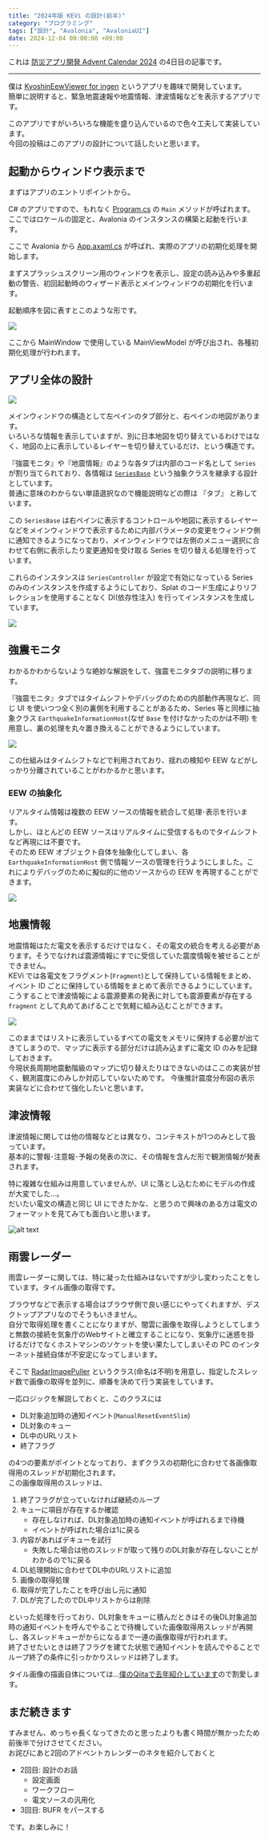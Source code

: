 ```yaml
---
title: "2024年版 KEVi の設計(前半)"
category: "プログラミング"
tags: ["設計", "Avalonia", "AvaloniaUI"]
date: 2024-12-04 00:00:00 +09:00
---
```


これは [防災アプリ開発 Advent Calendar 2024](https://adventar.org/calendars/9939) の4日目の記事です。

---

僕は [KyoshinEewViewer for ingen](https://svs.ingen084.net/kyoshineewviewer/) というアプリを趣味で開発しています。  
簡単に説明すると、緊急地震速報や地震情報、津波情報などを表示するアプリです。

このアプリですがいろいろな機能を盛り込んでいるので色々工夫して実装しています。  
今回の投稿はこのアプリの設計について話したいと思います。

## 起動からウィンドウ表示まで

まずはアプリのエントリポイントから。  

C# のアプリですので、もれなく [Program.cs](https://github.com/ingen084/KyoshinEewViewerIngen/blob/develop/src/KyoshinEewViewer.Desktop/Program.cs?plain=1) の `Main` メソッドが呼ばれます。  
ここではロケールの固定と、Avalonia のインスタンスの構築と起動を行います。

ここで Avalonia から [App.axaml.cs](https://github.com/ingen084/KyoshinEewViewerIngen/blob/develop/src/KyoshinEewViewer.Desktop/App.axaml.cs?plain=1) が呼ばれ、実際のアプリの初期化処理を開始します。

まずスプラッシュスクリーン用のウィンドウを表示し、設定の読み込みや多重起動の警告、初回起動時のウィザード表示とメインウィンドウの初期化を行います。

起動順序を図に表すとこのような形です。

![](../assets/img/posts/20241204-kevi-arch/kevi-arch-base.drawio.svg)

ここから MainWindow で使用している MainViewModel が呼び出され、各種初期化処理が行われます。

## アプリ全体の設計

![](../assets/img/posts/20241204-kevi-arch/main-screen.png)

メインウィンドウの構造として左ペインのタブ部分と、右ペインの地図があります。  
いろいろな情報を表示していますが、別に日本地図を切り替えているわけではなく、地図の上に表示しているレイヤーを切り替えているだけ、という構造です。

『強震モニタ』や『地震情報』のような各タブは内部のコード名として `Series` が割り当てられており、各情報は [`SeriesBase`](https://github.com/ingen084/KyoshinEewViewerIngen/blob/develop/src/KyoshinEewViewer/Series/SeriesBase.cs) という抽象クラスを継承する設計としています。  
普通に意味のわからない単語選択なので機能説明などの際は 『タブ』 と称しています。

この `SeriesBase` は右ペインに表示するコントロールや地図に表示するレイヤーなどをメインウィンドウで表示するために内部パラメータの変更をウィンドウ側に通知できるようになっており、メインウィンドウでは左側のメニュー選択に合わせて右側に表示したり変更通知を受け取る Series を切り替える処理を行っています。

これらのインスタンスは `SeriesController` が設定で有効になっている Series のみのインスタンスを作成するようにしており、Splat のコード生成によりリフレクションを使用することなく DI(依存性注入) を行ってインスタンスを生成しています。

![](../assets/img/posts/20241204-kevi-arch/kevi-arch-series.drawio.svg)

## 強震モニタ

わかるかわからないような絶妙な解説をして、強震モニタタブの説明に移ります。

『強震モニタ』タブではタイムシフトやデバッグのための内部動作再現など、同じ UI を使いつつ全く別の裏側を利用することがあるため、Series 等と同様に抽象クラス `EarthquakeInformationHost`(なぜ `Base` を付けなかったのかは不明) を用意し、裏の処理を丸々置き換えることができるようにしています。

![](../assets/img/posts/20241204-kevi-arch/kmoni-arch.drawio.svg)

この仕組みはタイムシフトなどで利用されており、揺れの検知や EEW などがしっかり分離されていることがわかるかと思います。

### EEW の抽象化

リアルタイム情報は複数の EEW ソースの情報を統合して処理･表示を行います。  
しかし、ほとんどの EEW ソースはリアルタイムに受信するものでタイムシフトなど再現には不要です。  
そのため EEW オブジェクト自体を抽象化してしまい、各 `EarthquakeInformationHost` 側で情報ソースの管理を行うようにしました。これによりデバッグのために擬似的に他のソースからの EEW を再現することができます。

![](../assets/img/posts/20241204-kevi-arch/kmoni-eew-arch.drawio.svg)

## 地震情報

地震情報はただ電文を表示するだけではなく、その電文の統合を考える必要があります。そうでなければ震源情報にすでに受信していた震度情報を被せることができません。  
KEVi では各電文をフラグメント(`Fragment`)として保持している情報をまとめ、イベント ID ごとに保持している情報をまとめて表示できるようにしています。  
こうすることで津波情報による震源要素の発表に対しても震源要素が存在する `fragment` として丸めてあげることで気軽に組み込むことができます。

![](../assets/img/posts/20241204-kevi-arch/eq-arch.drawio.svg)

このままではリストに表示しているすべての電文をメモリに保持する必要が出てきてしまうので、マップに表示する部分だけは読み込まずに電文 ID のみを記録しておきます。  
今現状長周期地震動階級のマップに切り替えたりはできないのはここの実装が甘く、観測震度にのみしか対応していないためです。
今後推計震度分布図の表示実装などに合わせて強化したいと思います。

## 津波情報

津波情報に関しては他の情報などとは異なり、コンテキストが1つのみとして扱っています。  
基本的に警報･注意報･予報の発表の次に、その情報を含んだ形で観測情報が発表されます。

特に複雑な仕組みは用意していませんが、UI に落とし込むためにモデルの作成が大変でした…。  
だいたい電文の構造と同じ UI にできたかな、と思うので興味のある方は電文のフォーマットを見てみても面白いと思います。

![alt text](../assets/img/posts/20241204-kevi-arch/tsunami-image.png)

## 雨雲レーダー

雨雲レーダーに関しては、特に凝った仕組みはないですが少し変わったことをしています。タイル画像の取得です。

ブラウザなどで表示する場合はブラウザ側で良い感じにやってくれますが、デスクトップアプリなのでそうもいきません。  
自分で取得処理を書くことになりますが、闇雲に画像を取得しようとしてしまうと無数の接続を気象庁のWebサイトと確立することになり、気象庁に迷惑を掛けるだけでなくホストマシンのソケットを使い果たしてしまいその PC のインターネット接続自体が不安定になってしまいます。  

そこで [RadarImagePuller](https://github.com/ingen084/KyoshinEewViewerIngen/blob/develop/src/KyoshinEewViewer/Series/Radar/RadarImagePuller.cs) というクラス(命名は不明)を用意し、指定したスレッド数で画像の取得を並列に、順番を決めて行う実装をしています。

一応ロジックを解説しておくと、このクラスには

- DL対象追加時の通知イベント(`ManualResetEventSlim`)
- DL対象のキュー
- DL中のURLリスト
- 終了フラグ

の4つの要素がポイントとなっており、まずクラスの初期化に合わせて各画像取得用のスレッドが初期化されます。  
この画像取得用のスレッドは、

1. 終了フラグが立っていなければ継続のループ
1. キューに項目が存在するか確認
    - 存在しなければ、DL対象追加時の通知イベントが呼ばれるまで待機
    - イベントが呼ばれた場合は1に戻る
1. 内容があればデキューを試行
    - 失敗した場合は他のスレッドが取って残りのDL対象が存在しないことがわかるので1に戻る
1. DL処理開始に合わせてDL中のURLリストに追加
1. 画像の取得処理
1. 取得が完了したことを呼び出し元に通知
1. DLが完了したのでDL中リストからは削除

といった処理を行っており、DL対象をキューに積んだときはその後DL対象追加時の通知イベントを呼んでやることで待機していた画像取得用スレッドが再開し、各スレッドキューがからになるまで一連の画像取得が行われます。  
終了させたいときは終了フラグを建てた状態で通知イベントを読んでやることでループ終了の条件に引っかかりスレッドは終了します。

タイル画像の描画自体については…[僕のQiitaで去年紹介しています](https://qiita.com/ingen084/items/8c4492bfb3cc50129507#%E3%81%8A%E3%81%BE%E3%81%911-%E3%82%BF%E3%82%A4%E3%83%AB%E3%83%9E%E3%83%83%E3%83%97%E7%94%BB%E5%83%8F%E3%81%AE%E6%8F%8F%E7%94%BB)ので割愛します。

## まだ続きます

すみません、めっちゃ長くなってきたのと思ったよりも書く時間が無かったため前後半で分けさせてください。  
お詫びにあと2回のアドベントカレンダーのネタを紹介しておくと

- 2回目: 設計のお話
    - 設定画面
    - ワークフロー
    - 電文ソースの汎用化
- 3回目: BUFR をパースする

です。お楽しみに！
